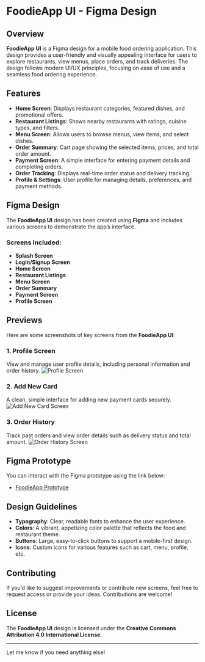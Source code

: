 # FoodieApp UI - Figma Design

## Overview

**FoodieApp UI** is a Figma design for a mobile food ordering application. This design provides a user-friendly and visually appealing interface for users to explore restaurants, view menus, place orders, and track deliveries. The design follows modern UI/UX principles, focusing on ease of use and a seamless food ordering experience.

## Features

- **Home Screen**: Displays restaurant categories, featured dishes, and promotional offers.
- **Restaurant Listings**: Shows nearby restaurants with ratings, cuisine types, and filters.
- **Menu Screen**: Allows users to browse menus, view items, and select dishes.
- **Order Summary**: Cart page showing the selected items, prices, and total order amount.
- **Payment Screen**: A simple interface for entering payment details and completing orders.
- **Order Tracking**: Displays real-time order status and delivery tracking.
- **Profile & Settings**: User profile for managing details, preferences, and payment methods.

## Figma Design

The **FoodieApp UI** design has been created using **Figma** and includes various screens to demonstrate the app’s interface.

### Screens Included:

- **Splash Screen**
- **Login/Signup Screen**
- **Home Screen**
- **Restaurant Listings**
- **Menu Screen**
- **Order Summary**
- **Payment Screen**
- **Profile Screen**

## Previews

Here are some screenshots of key screens from the **FoodieApp UI**:

### 1. **Profile Screen**  
View and manage user profile details, including personal information and order history.
![Profile Screen](Profile.png)

### 2. **Add New Card**  
A clean, simple interface for adding new payment cards securely.
![Add New Card Screen](Add%20new%20card.png)

### 3. **Order History**  
Track past orders and view order details such as delivery status and total amount.
![Order History Screen](order%20history.png)

## Figma Prototype

You can interact with the Figma prototype using the link below:
- [FoodieApp Prototype](https://www.figma.com/proto/euyhszhY6HAJJP5EDqs3N3/Untitled?node-id=5-2)


## Design Guidelines

- **Typography**: Clear, readable fonts to enhance the user experience.
- **Colors**: A vibrant, appetizing color palette that reflects the food and restaurant theme.
- **Buttons**: Large, easy-to-click buttons to support a mobile-first design.
- **Icons**: Custom icons for various features such as cart, menu, profile, etc.

## Contributing

If you’d like to suggest improvements or contribute new screens, feel free to request access or provide your ideas. Contributions are welcome!

## License

The **FoodieApp UI** design is licensed under the **Creative Commons Attribution 4.0 International License**.

---

Let me know if you need anything else!
